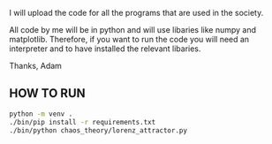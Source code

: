 I will upload the code for all the programs that are used in the society.

All code by me will be in python and will use libaries like numpy and matplotlib.
Therefore, if you want to run the code you will need an interpreter and to have installed the relevant libaries.

Thanks,
Adam

## HOW TO RUN

```sh
python -m venv .
./bin/pip install -r requirements.txt
./bin/python chaos_theory/lorenz_attractor.py
```
